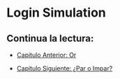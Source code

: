 # Login Simulation

## Continua la lectura:

- [Capitulo Anterior: Or](./../19_Or)

- [Capitulo Siguiente: ¿Par o Impar?](./../21_Par-Impar)

